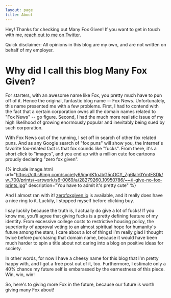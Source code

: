 ```yaml
---
layout: page
title: About
---
```


Hey! Thanks for checking out Many Fox Given! If you want to get in touch with me, [reach out to me on Twitter](https://twitter.com/jeremydanielfox).

Quick disclaimer: All opinions in this blog are my own, and are not written on behalf of my employer.

# Why did I call this blog Many Fox Given?

 For starters, with an awesome name like Fox, you pretty much have to pun off of it. Hence the original, fantastic blog name -- Fox News. Unfortunately, this name presented me with a few problems. First, I had to contend with the fact that a certain corporation owns all the domain names related to "Fox News" -- go figure. Second, I had the much more realistic issue of my high likelihood of growing enormously popular and inevitably being sued by such corporation.

With Fox News out of the running, I set off in search of other fox related puns. And as any Google search of "fox puns" will show you, the Internet's favorite fox-related fact is that fox sounds like "fucks". From there, it's a short click to "images", and you end up with a million cute fox cartoons proudly declaring "zero fox given". 

{% include image.html url="https://ctl.s6img.com/society6/img/K1qJbG5nOCY_Zg6laIr0YmtESDk/w_700/prints/~artwork/s6-0069/a/28279260_10950786/~~/i-give-no-fox-prints.jpg" description="You have to admit it's pretty cute" %}

And I almost ran with it! [zerofoxgiven.io](https://www.godaddy.com/domainsearch/find?isc=gdbbe2470&checkAvail=1&tmskey=&domainToCheck=zerofoxgiven.io) is available, and it really does have a nice ring to it. Luckily, I stopped myself before clicking buy.

I say luckily because the truth is, I actually do give a lot of fucks! If you know me, you'll agree that giving fucks is a pretty defining feature of my identity. From excessive college costs to restrictive housing policy, the superiority of approval voting to an almost spiritual hope for humanity's future among the stars, I care about a lot of things! I'm really glad I thought twice before purchasing that domain name, because it would have been much harder to spin a title about not caring into a blog on positive ideas for society.

In other words, for now I have a cheesy name for this blog that I'm pretty happy with, and I got a free post out of it, too. Furthermore, I estimate only a 40% chance my future self is embarassed by the earnestness of this piece. Win, win, win!

So, here's to giving more Fox in the future, because our future is worth giving many Fox about!
